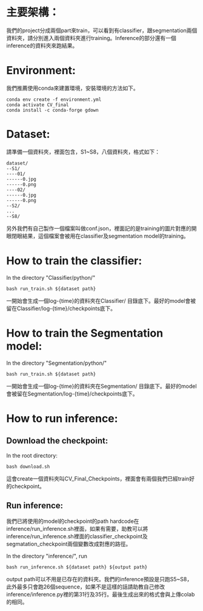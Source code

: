 # 主要架構：

我們的project分成兩個part來train，可以看到有classifier，跟segmentation兩個資料夾，請分別進入兩個資料夾進行training。Inference的部分還有一個inference的資料夾來跑結果。

# Environment:
我們推薦使用conda來建置環境，安裝環境的方法如下。
```shell script=
conda env create -f environment.yml
conda activate CV_final
conda install -c conda-forge gdown
```

# Dataset:
請準備一個資料夾，裡面包含，S1~S8，八個資料夾，格式如下：
```shell script=
dataset/
--S1/
----01/
------0.jpg
------0.png
----02/
------0.jpg
------0.png
--S2/
...
--S8/
```
另外我們有自己製作一個檔案叫做conf.json，裡面記的是training的圖片對應的開眼閉眼結果，這個檔案會被用在classifier及segmentation model的training。

# How to train the classifier:
In the directory "Classifier/python/"
```shell script=
bash run_train.sh ${dataset path}
```
一開始會生成一個log-{time}的資料夾在Classifier/ 目錄底下。最好的model會被留在Classifier/log-{time}/checkpoints底下。

# How to train the Segmentation model:
In the directory "Segmentation/python/"
```shell script=
bash run_train.sh ${dataset path}
```
一開始會生成一個log-{time}的資料夾在Segmentation/ 目錄底下。最好的model會被留在Segmentation/log-{time}/checkpoints底下。

# How to run inference:

## Download the checkpoint:
In the root directory:
```shell script=
bash download.sh
```
這會create一個資料夾叫CV_Final_Checkpoints，裡面會有兩個我們已經train好的checkpoint。

## Run inference:
我們已將使用的model的checkpoint的path hardcode在inference/run_inference.sh裡面，如果有需要，助教可以將inference/run_inference.sh裡面的classifier_checkpoint及segmatation_checkpoint兩個變數改成對應的路徑。

In the directory "inference/", run 
```shell script=
bash run_inference.sh ${dataset path} ${output path}
```
output path可以不用是已存在的資料夾。我們的inference預設是只跑S5~S8，此外最多只會跑26個sequence，如果不是這樣的話請助教自己修改inference/inference.py裡的第31行及35行。最後生成出來的格式會與上傳colab的相同。


